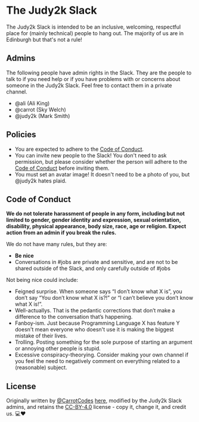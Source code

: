 # The Judy2k Slack

The Judy2k Slack is intended to be an inclusive, welcoming, respectful place for (mainly technical) people to hang out. The majority of us are in Edinburgh but that's not a rule!

## Admins

The following people have admin rights in the Slack. They are the people to talk to if you need help or if you have problems with or concerns about someone in the Judy2k Slack. Feel free to contact them in a private channel.

* @ali (Ali King)
* @carrot (Sky Welch)
* @judy2k (Mark Smith)

## Policies

* You are expected to adhere to the [Code of Conduct](#code-of-conduct). 
* You can invite new people to the Slack! You don't need to ask permission, but please consider whether the person will adhere to the [Code of Conduct](#code-of-conduct) before inviting them.
* You must set an avatar image! It doesn't need to be a photo of you, but @judy2k hates plaid.

## Code of Conduct

**We do not tolerate harassment of people in any form, including but not limited to gender, gender identity and expression, sexual orientation, disability, physical appearance, body size, race, age or religion. Expect action from an admin if you break the rules.**

We do not have many rules, but they are:

* **Be nice**
* Conversations in #jobs are private and sensitive, and are not to be shared outside of the Slack, and only carefully outside of #jobs

Not being nice could include:

*   Feigned surprise. When someone says “I don’t know what X is”, you don’t say “You don’t know what X is?!” or “I can’t believe you don’t know what X is!”.
*   Well-actuallys. That is the pedantic corrections that don’t make a difference to the conversation that’s happening.
*   Fanboy-ism. Just because Programming Language X has feature Y doesn't mean everyone who doesn't use it is making the biggest mistake of their lives.
*   Trolling. Posting something for the sole purpose of starting an argument or annoying other people is stupid.
*   Excessive conspiracy-theorying. Consider making your own channel if you feel the need to negatively comment on everything related to a (reasonable) subject.

## License

Originally written by [@CarrotCodes](https://twitter.com/carrotcodes) [here](https://gist.github.com/CarrotCodes/72b1dee50126b933273157031ee50ae6), modified by the Judy2k Slack admins, and retains the [CC-BY-4.0](https://choosealicense.com/licenses/cc-by-4.0/) license - copy it, change it, and credit us. 💻❤️